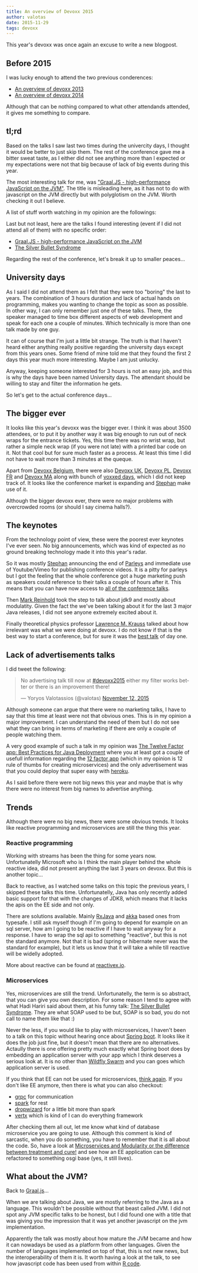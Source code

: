 ```yaml
---
title: An overview of Devoxx 2015
author: valotas
date: 2015-11-29
tags: devoxx
---
```


This year's devoxx was once again an excuse to write a new blogpost.

## Before 2015
I was lucky enough to attend the two previous conderences:

- [An overview of devoxx 2013](/an-overview-of-devoxx-2013/)
- [An overview of devoxx 2014](/devoxx-2014/)

Although that can be nothing compared to what other attendands attended, it gives me something to compare.

## tl;rd

Based on the talks I saw last two times during the univercity days, I thought it would be better to just skip them. The rest of the conference gave me a bitter sweat taste, as I either did not see anything more than I expected or my expectations were not that big because of lack of big events during this year. 

The most interesting talk for me, was ["Graal.JS - high-performance JavaScript on the JVM"][graal-js]. The title is misleading here, as it has not to do with javascript on the JVM directly but with polyglotism on the JVM. Worth checking it out I believe.

A list of stuff worth watching in my opinion are the followings:


Last but not least, here are the talks I found interesting (event if I did not attend all of them) with no specific order:

- [Graal.JS - high-performance JavaScript on the JVM][graal-js]
- [The Silver Bullet Syndrome][silver-bullet]

Regarding the rest of the conference, let's break it up to smaller peaces...

## University days

As I said I did not attend them as I felt that they were too "boring" the last to years. The combination of 3 hours duration and lack of actual hands on programming, makes you wanting to change the topic as soon as possible. In other way, I can only remember just one of these talks. There, the speaker managed to time box different aspects of web development and speak for each one a couple of minutes. Which technically is more than one talk made by one guy.

It can of course that I'm just a little bit strange. The truth is that I haven't heard either anything really positive regarding the university days except from this years ones. Some friend of mine told me that they found the first 2 days this year much more interesting. Maybe I am just unlucky.

Anyway, keeping someone interested for 3 hours is not an easy job, and this is why the days have been named University days. The attendant should be willing to stay and filter the information he gets.

So let's get to the actual conference days...

## The bigger ever

It looks like this year's devoxx was the bigger ever. I think it was about 3500 attendees, or to put it by another way it was big enough to run out of neck wraps for the entrance tickets. Yes, this time there was no wrist wrap, but rather a simple neck wrap (if you were not late) with a printed bar code on it. Not that cool but for sure much faster as a process. At least this time I did not have to wait more than 3 minutes at the queque.

Apart from [Devoxx Belgium](http://www.devoxx.be/), there were also [Devoxx UK](http://www.devoxx.co.uk/), [Devoxx PL](http://www.devoxx.pl/), [Devoxx FR](http://www.devoxx.fr/) and [Devoxx MA](http://www.devoxx.ma/) along with bunch of [voxxed days](https://voxxeddays.com/), which I did not keep track of. It looks like the conference market is expanding and [Stephan](https://twitter.com/Stephan007) make use of it.

Although the bigger devoxx ever, there were no major problems with overcrowded rooms (or should I say cinema halls?).

## The keynotes

From the technology point of view, these were the poorest ever keynotes I've ever seen. No big announcements, which was kind of expected as no ground breaking technology made it into this year's radar.

So it was mostly [Stephan][stephan] announcing the end of [Parleys](https://www.parleys.com/) and immediate use of Youtube/Vimeo for publishing conference videos. It is a pitty for parleys but I got the feeling that the  whole conference got a huge marketing push as speakers could reference to their talks a couple of hours after it. This means that you can have now access to [all of the conference talks](https://www.youtube.com/channel/UCCBVCTuk6uJrN3iFV_3vurg).

Then [Mark Reinhold](http://mreinhold.org/) took the step to talk about jdk9 and mostly about modulatity. Given the fact the we've been talking about it for the last 3 major Java releases, I did not see anyone extremely excited about it.

Finally theoretical physics professor [Lawrence M. Krauss](https://twitter.com/LKrauss1) talked about how irrelevant was what we were doing at devoxx. I do not know if that is the best way to start a conference, but for sure it was the [best talk](https://www.youtube.com/watch?v=T-Kf2dR_SrQ) of day one.

## Lack of advertisements talks

I did tweet the following:

<blockquote className="twitter-tweet" lang="en"><p lang="en" dir="ltr">No advertising talk till now at <a href="https://twitter.com/hashtag/devoxx2015?src=hash">#devoxx2015</a> either my filter works better or there is an improvement there!</p>&mdash; Yoryos Valotassios (@valotas) <a href="https://twitter.com/valotas/status/664743040448376832">November 12, 2015</a></blockquote>

Although someone can argue that there were no marketing talks, I have to say that this time at least were not that obvious ones. This is in my opinion a major improvement. I can understand the need of them but I do not see what they can bring in terms of marketing if there are only a couple of people watching them.

A very good example of such a talk in my opinion was [The Twelve Factor app: Best Practices for Java Deployment](https://www.youtube.com/watch?v=94PxlbuizCU) where you at least got a couple of usefull information regarding the [12 factor app](http://12factor.net/) (which in my opinion is 12 rule of thumbs for creating microservices) and the only advertisement was that you could deploy that super easy with [heroku](https://www.heroku.com/).

As I said before there were not big news this year and maybe that is why there were no interest from big names to advertise anything. 

## Trends

Although there were no big news, there were some obvious trends. It looks like reactive programming and microservices are still the thing this year.

### Reactive programming

Working with streams has been the thing for some years now. Unfortunatelly Microsoft who is I think the main player behind the whole reactive idea, did not present anything the last 3 years on devoxx. But this is another topic...

Back to reactive, as I watched some talks on this topic the previous years, I skipped these talks this time. Unfortunatelly, Java has only recently added basic support for that with the changes of JDK8, which means that it lacks the apis on the EE side and not only. 

There are solutions available. Mainly [RxJava](https://github.com/ReactiveX/RxJava) and [akka](http://akka.io/) based ones from typesafe. I still ask myself though if I'm going to depend for example on an sql server, how am I going to be reactive if I have to wait anyway for a response. I have to wrap the sql api to something "reactive", but this is not the standard anymore. Not that it is bad (spring or hibernate never was the standard for example), but it lets us know that it will take a while till reactive will be widelly adopted.

More about reactive can be found at [reactivex.io](http://reactivex.io/).

### Microservices

Yes, microservices are still the trend. Unfortunatelly, the term is so abstract, that you can give you own description. For some reason I tend to agree with what Hadi Hariri said about them, at his funny talk: [The Silver Bullet Syndrome][silver-bullet]. They are what SOAP used to be but, SOAP is so bad, you do not call to name them like that :)

Never the less, if you would like to play with microservices, I haven't been to a talk on this topic without hearing once about [Spring boot](http://projects.spring.io/spring-boot/). It looks like it does the job just fine, but it doesn't mean that there are no alternatives. Actaully there is one offering pretty much exactly what Spring boot does by embedding an application server with your app which I think deserves a serious look at. It is no other than [Wildfly Swarm](http://wildfly.org/swarm/) and you can goes which application server is used.

If you think that EE can not be used for microservices, [think again](https://www.parleys.com/tutorial/pico-services-java-ee-7-java-8-docker). If you don't like EE anymore, then there is what you can also checkout:

- [grpc](http://www.grpc.io/) for communication
- [spark](http://sparkjava.com/) for rest
- [dropwizard](http://www.dropwizard.io/) for a little bit more than spark
- [vertx](http://vertx.io/) which is kind of I can do everything framework

After checking them all out, let me know what kind of database microservice you are going to use. Although this comment is kind of sarcastic, when you do something, you have to remember that it is all about the code. So, have a look at [Microservices and Modularity or the difference between treatment and cure!](https://www.youtube.com/watch?v=O77777Zy_HE) and see how an EE application can be refactored to something osgi base (yes, it still lives).

## What about the JVM?

Back to [Graal.js][graal-js]...

When we are talking about Java, we are mostly referring to the Java as a language. This wouldn't be possible without that beast called JVM. I did not spot any JVM specific talks to be honest, but I did found one with a title that was giving you the impression that it was yet another javascript on the jvm implementation.

Apparently the talk was mostly about how mature the JVM became and how it can nowadays be used as a platform from other languages. Given the number of languages implemented on top of that, this is not new news, but the interoperability of them it is. It worth having a look at the talk, to see how javascript code has been used from within [R code](https://www.r-project.org/).

[stephan]: https://twitter.com/Stephan007
[graal-js]: https://www.youtube.com/watch?v=OUo3BFMwQFo
[silver-bullet]: https://www.youtube.com/watch?v=3wyd6J3yjcs
